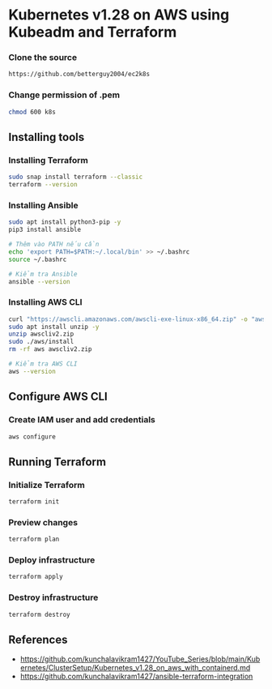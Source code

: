 # Kubernetes v1.28 on AWS using Kubeadm and Terraform
### Clone the source
```bash
https://github.com/betterguy2004/ec2k8s
```

### Change permission of .pem
```bash
chmod 600 k8s
```
## Installing tools

### Installing Terraform
```bash
sudo snap install terraform --classic
terraform --version
```
### Installing Ansible
```bash
sudo apt install python3-pip -y
pip3 install ansible

# Thêm vào PATH nếu cần
echo 'export PATH=$PATH:~/.local/bin' >> ~/.bashrc
source ~/.bashrc

# Kiểm tra Ansible
ansible --version
```
### Installing AWS CLI
```bash
curl "https://awscli.amazonaws.com/awscli-exe-linux-x86_64.zip" -o "awscliv2.zip"
sudo apt install unzip -y
unzip awscliv2.zip
sudo ./aws/install
rm -rf aws awscliv2.zip

# Kiểm tra AWS CLI
aws --version
```

## Configure AWS CLI
### Create IAM user and add credentials
```bash
aws configure
```

## Running Terraform

### Initialize Terraform
```bash
terraform init
```

### Preview changes
```bash
terraform plan
```

### Deploy infrastructure
```bash
terraform apply
```

### Destroy infrastructure
```bash
terraform destroy
```

## References
- https://github.com/kunchalavikram1427/YouTube_Series/blob/main/Kubernetes/ClusterSetup/Kubernetes_v1.28_on_aws_with_containerd.md
- https://github.com/kunchalavikram1427/ansible-terraform-integration
